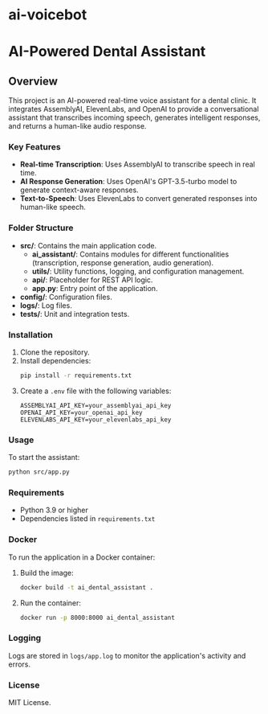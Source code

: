 # ai-voicebot
# AI-Powered Dental Assistant

## Overview
This project is an AI-powered real-time voice assistant for a dental clinic. It integrates AssemblyAI, ElevenLabs, and OpenAI to provide a conversational assistant that transcribes incoming speech, generates intelligent responses, and returns a human-like audio response.

### Key Features
- **Real-time Transcription**: Uses AssemblyAI to transcribe speech in real time.
- **AI Response Generation**: Uses OpenAI's GPT-3.5-turbo model to generate context-aware responses.
- **Text-to-Speech**: Uses ElevenLabs to convert generated responses into human-like speech.

### Folder Structure
- **src/**: Contains the main application code.
  - **ai_assistant/**: Contains modules for different functionalities (transcription, response generation, audio generation).
  - **utils/**: Utility functions, logging, and configuration management.
  - **api/**: Placeholder for REST API logic.
  - **app.py**: Entry point of the application.
- **config/**: Configuration files.
- **logs/**: Log files.
- **tests/**: Unit and integration tests.

### Installation
1. Clone the repository.
2. Install dependencies:
   ```sh
   pip install -r requirements.txt
   ```
3. Create a `.env` file with the following variables:
   ```
   ASSEMBLYAI_API_KEY=your_assemblyai_api_key
   OPENAI_API_KEY=your_openai_api_key
   ELEVENLABS_API_KEY=your_elevenlabs_api_key
   ```

### Usage
To start the assistant:
```sh
python src/app.py
```

### Requirements
- Python 3.9 or higher
- Dependencies listed in `requirements.txt`

### Docker
To run the application in a Docker container:
1. Build the image:
   ```sh
   docker build -t ai_dental_assistant .
   ```
2. Run the container:
   ```sh
   docker run -p 8000:8000 ai_dental_assistant
   ```

### Logging
Logs are stored in `logs/app.log` to monitor the application's activity and errors.

### License
MIT License.
